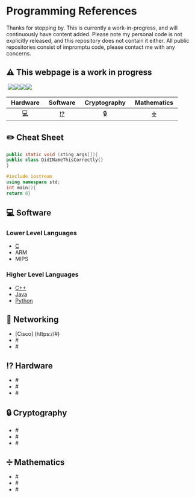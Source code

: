 # Programming References

Thanks for stopping by. This is currently a work-in-progress, and will continuously have content added. Please note my personal code is not explicitly released, and this repository does not contain it either. All public repositories consist of impromptu code, please contact me with any concerns.

## :warning: This webpage is a work in progress

&nbsp;<a href="https://github.com/gil-ryan"><img src="https://badgen.net/badge/github/gil-ryan/red?icon=github"></a><a href="https://gil-ryan.github.io"><img src="https://badgen.net/badge/personal-website/gil-ryan/red"></a><a href="https://brushstrokes.github.io"><img src="https://badgen.net/badge/academic-website/brushstrokes/blue"></a><a href="https://nw-grs.github.io"><img src="https://badgen.net/badge/professional-website/nw-grs/green"></a>&nbsp;

| &nbsp;Hardware&nbsp;| &nbsp;Software&nbsp;| &nbsp;Cryptography&nbsp;| &nbsp;Mathematics&nbsp;|
|:---:|:---:|:---:|:---:|
|&nbsp;[:computer:](#computer-Hardware)&nbsp;|&nbsp;[:interrobang:](#interrobang-Software)&nbsp;|&nbsp;[:lock:](#lock-cryptography)&nbsp;|&nbsp;[:heavy_division_sign:](#heavy_division_sign-mathematics)&nbsp;|&nbsp;[:satellite:](#satellite-networking)&nbsp;

## :pencil2: Cheat Sheet

```Java
public static void (sting args[]){
public class DidINameThisCorrectly{}
}
```

```C++
#include iostream
using namespace std;
int main(){
return 0}
```

## :computer: Software

### Lower Level Languages

* [C](https://github.com/gil-ryan/grs-c-public)
* ARM
* MIPS

### Higher Level Languages

* [C++](https://github.com/gil-ryan/grs-cpp-public)
* [Java](https://github.com/gil-ryan/grs-java-public)
* [Python](https://github.com/gil-ryan/grs-python-public)

## :satellite: Networking 

* [Cisco] (https://#)
* \#
* \#

## :interrobang: Hardware

* \#
* \#
* \#

## :lock: Cryptography

* \#
* \#
* \#

## :heavy_division_sign: Mathematics

* \#
* \#
* \#
